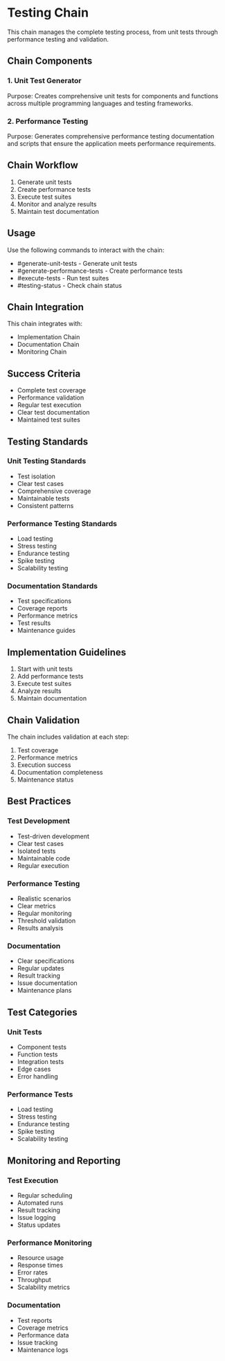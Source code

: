 # Testing Chain

This chain manages the complete testing process, from unit tests through performance testing and validation.

## Chain Components

### 1. Unit Test Generator

Purpose: Creates comprehensive unit tests for components and functions across multiple programming languages and testing frameworks.

### 2. Performance Testing

Purpose: Generates comprehensive performance testing documentation and scripts that ensure the application meets performance requirements.

## Chain Workflow

1. Generate unit tests
2. Create performance tests
3. Execute test suites
4. Monitor and analyze results
5. Maintain test documentation

## Usage

Use the following commands to interact with the chain:

- #generate-unit-tests - Generate unit tests
- #generate-performance-tests - Create performance tests
- #execute-tests - Run test suites
- #testing-status - Check chain status

## Chain Integration

This chain integrates with:

- Implementation Chain
- Documentation Chain
- Monitoring Chain

## Success Criteria

- Complete test coverage
- Performance validation
- Regular test execution
- Clear test documentation
- Maintained test suites

## Testing Standards

### Unit Testing Standards

- Test isolation
- Clear test cases
- Comprehensive coverage
- Maintainable tests
- Consistent patterns

### Performance Testing Standards

- Load testing
- Stress testing
- Endurance testing
- Spike testing
- Scalability testing

### Documentation Standards

- Test specifications
- Coverage reports
- Performance metrics
- Test results
- Maintenance guides

## Implementation Guidelines

1. Start with unit tests
2. Add performance tests
3. Execute test suites
4. Analyze results
5. Maintain documentation

## Chain Validation

The chain includes validation at each step:

1. Test coverage
2. Performance metrics
3. Execution success
4. Documentation completeness
5. Maintenance status

## Best Practices

### Test Development

- Test-driven development
- Clear test cases
- Isolated tests
- Maintainable code
- Regular execution

### Performance Testing

- Realistic scenarios
- Clear metrics
- Regular monitoring
- Threshold validation
- Results analysis

### Documentation

- Clear specifications
- Regular updates
- Result tracking
- Issue documentation
- Maintenance plans

## Test Categories

### Unit Tests

- Component tests
- Function tests
- Integration tests
- Edge cases
- Error handling

### Performance Tests

- Load testing
- Stress testing
- Endurance testing
- Spike testing
- Scalability testing

## Monitoring and Reporting

### Test Execution

- Regular scheduling
- Automated runs
- Result tracking
- Issue logging
- Status updates

### Performance Monitoring

- Resource usage
- Response times
- Error rates
- Throughput
- Scalability metrics

### Documentation

- Test reports
- Coverage metrics
- Performance data
- Issue tracking
- Maintenance logs

